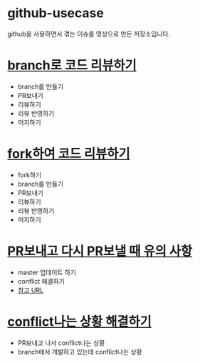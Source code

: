# github-usecase

github을 사용하면서 겪는 이슈를 영상으로 만든 저장소입니다.


# [branch로 코드 리뷰하기](https://www.youtube.com/watch?v=_giqGNzR1Nc)
- branch를 만들기
- PR보내기
- 리뷰하기
- 리뷰 반영하기
- 머지하기


# [fork하여 코드 리뷰하기](https://www.youtube.com/watch?v=ZSZoaG0PqLg)
- fork하기
- branch를 만들기
- PR보내기
- 리뷰하기
- 리뷰 반영하기
- 머지하기

# [PR보내고 다시 PR보낼 때 유의 사항](https://www.youtube.com/watch?v=CbLNbCUsh5c)
- master 업데이트 하기
- conflict 해결하기
- [참고 URL](http://stackoverflow.com/questions/7244321/how-do-i-update-a-github-forked-repository)

# [conflict나는 상황 해결하기](https://www.youtube.com/watch?v=U3RmwYc5eGQ)
- PR보내고 나서 conflict나는 상황
- branch에서 개발하고 있는데 conflict나는 상황
